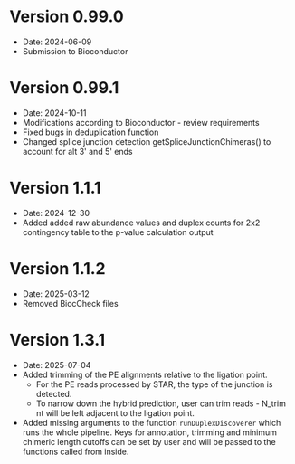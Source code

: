 # Version  0.99.0 
- Date: 2024-06-09
- Submission to Bioconductor

# Version  0.99.1
- Date: 2024-10-11
- Modifications according to Bioconductor - review requirements
- Fixed bugs in deduplication function
- Changed splice junction detection getSpliceJunctionChimeras() to account for 
alt 3' and 5' ends

# Version  1.1.1
- Date: 2024-12-30
- Added added raw abundance values and duplex counts for 2x2 contingency table to the p-value calculation output

# Version  1.1.2
- Date: 2025-03-12
- Removed BiocCheck files 

# Version  1.3.1
- Date: 2025-07-04
- Added trimming of the PE alignments relative to the ligation point. 
    - For the PE reads processed by STAR, the type of the junction is detected. 
    - To narrow down the hybrid prediction, user can trim reads - N_trim nt will be left adjacent to the ligation point.
- Added missing arguments to the function `runDuplexDiscoverer` which runs the whole pipeline. Keys for annotation, trimming and minimum chimeric length cutoffs can be set by user and will be passed to the functions called from inside.

